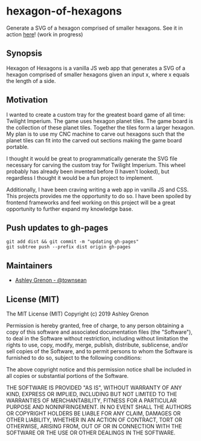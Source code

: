# hexagon-of-hexagons
Generate a SVG of a hexagon comprised of smaller hexagons. See it in action [here](http://townsean.github.io/hexagon-of-hexagons/)! (work in progress)

## Synopsis
Hexagon of Hexagons is a vanilla JS web app that generates a SVG of a hexagon comprised of smaller hexagons given an input x, where x equals the length of a side. 

## Motivation
I wanted to create a custom tray for the greatest board game of all time: Twilight Imperium. The game uses hexagon planet tiles. The game board is the collection of these planet tiles. Together the tiles form a larger hexagon. My plan is to use my CNC machine to carve out hexagons such that the planet tiles can fit into the carved out sections making the game board portable. 

I thought it would be great to programmatically generate the SVG file necessary for carving the custom tray for Twilight Imperium. This wheel probably has already been invented before (I haven't looked), but regardless I thought it would be a fun project to implement.

Additionally, I have been craving writing a web app in vanilla JS and CSS. This projects provides me the opportunity to do so. I have been spoiled by frontend frameworks and feel working on this project will be a great opportunity to further expand my knowledge base.

## Push updates to gh-pages
```
git add dist && git commit -m "updating gh-pages"
git subtree push --prefix dist origin gh-pages
```

## Maintainers

* [Ashley Grenon - @townsean](https://github.com/townsean)

## License (MIT)

The MIT License (MIT) Copyright (c) 2019 Ashley Grenon

Permission is hereby granted, free of charge, to any person obtaining a copy of this software and associated documentation files (the "Software"), to deal in the Software without restriction, including without limitation the rights to use, copy, modify, merge, publish, distribute, sublicense, and/or sell copies of the Software, and to permit persons to whom the Software is furnished to do so, subject to the following conditions:

The above copyright notice and this permission notice shall be included in all copies or substantial portions of the Software.

THE SOFTWARE IS PROVIDED "AS IS", WITHOUT WARRANTY OF ANY KIND, EXPRESS OR IMPLIED, INCLUDING BUT NOT LIMITED TO THE WARRANTIES OF MERCHANTABILITY, FITNESS FOR A PARTICULAR PURPOSE AND NONINFRINGEMENT. IN NO EVENT SHALL THE AUTHORS OR COPYRIGHT HOLDERS BE LIABLE FOR ANY CLAIM, DAMAGES OR OTHER LIABILITY, WHETHER IN AN ACTION OF CONTRACT, TORT OR OTHERWISE, ARISING FROM, OUT OF OR IN CONNECTION WITH THE SOFTWARE OR THE USE OR OTHER DEALINGS IN THE SOFTWARE.
